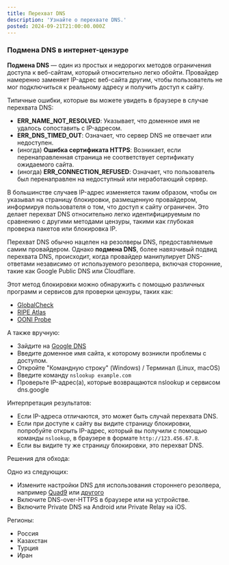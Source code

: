 ```yaml
---
title: Перехват DNS
description: 'Узнайте о перехвате DNS.'
posted: 2024-09-21T21:00:00.000Z
---
```

### Подмена DNS в интернет-цензуре
**Подмена DNS** — один из простых и недорогих методов ограничения доступа к веб-сайтам, который относительно легко обойти. Провайдер намеренно заменяет IP-адрес веб-сайта другим, чтобы пользователь не мог подключиться к реальному адресу и получить доступ к сайту.

Типичные ошибки, которые вы можете увидеть в браузере в случае перехвата DNS:
- **ERR_NAME_NOT_RESOLVED**: Указывает, что доменное имя не удалось сопоставить с IP-адресом.
- **ERR_DNS_TIMED_OUT**: Означает, что сервер DNS не отвечает или недоступен.
- (иногда) **Ошибка сертификата HTTPS**: Возникает, если перенаправленная страница не соответствует сертификату ожидаемого сайта.
- (иногда) **ERR_CONNECTION_REFUSED**: Означает, что пользователь был перенаправлен на недоступный или неработающий сервер.

В большинстве случаев IP-адрес изменяется таким образом, чтобы он указывал на страницу блокировки, размещенную провайдером, информируя пользователя о том, что доступ к сайту ограничен. Это делает перехват DNS относительно легко идентифицируемым по сравнению с другими методами цензуры, такими как глубокая проверка пакетов или блокировка IP.

Перехват DNS обычно нацелен на резолверы DNS, предоставляемые самим провайдером. Однако **подмена DNS**, более навязчивый подвид перехвата DNS, происходит, когда провайдер манипулирует DNS-ответами независимо от используемого резолвера, включая сторонние, такие как Google Public DNS или Cloudflare.

Этот метод блокировки можно обнаружить с помощью различных программ и сервисов для проверки цензуры, таких как:
>
 - [GlobalCheck](/balefire/ru-ru/censorship/services/globalcheck/)
 - [RIPE Atlas](/balefire/ru-ru/censorship/services/ripe-atlas/)
 - [OONI Probe](/balefire/ru-ru/censorship/toolkits/ooni/)

А также вручную:
>
 - Зайдите на [Google DNS](https://dns.google/)
 - Введите доменное имя сайта, к которому возникли проблемы с доступом.
 - Откройте "Командную строку" (Windows) / Терминал (Linux, macOS)
 - Введите команду `nslookup example.com`
 - Проверьте IP-адрес(а), которые возвращаются nslookup и сервисом dns.google

Интерпретация результатов:
>
 - Если IP-адреса отличаются, это может быть случай перехвата DNS.
 - Если при доступе к сайту вы видите страницу блокировки, попробуйте открыть IP-адрес, который вы получили с помощью команды `nslookup`, в браузере в формате `http://123.456.67.8`.
 - Если вы видите ту же страницу блокировки, это перехват DNS.

Решения для обхода:

Одно из следующих:
>
 - Измените настройки DNS для использования стороннего резолвера, например [Quad9](https://www.quad9.net/) или [другого](https://en.wikipedia.org/wiki/Public_recursive_name_server#Notable_public_DNS_service_operators)
 - Включите DNS-over-HTTPS в браузере или на устройстве.
 - Включите Private DNS на Android или Private Relay на iOS.

Регионы:
- Россия
- Казахстан
- Турция
- Иран
